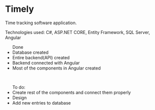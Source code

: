 # Timely
 Time tracking software application.
 
 Technologies used: 
 C#, ASP.NET CORE, Entity Framework, SQL Server, Angular
 <br>

 <ul>
  Done
<li>Database created</li>
<li>Entire backend(API) created</li>
<li>Backend connected with Angular</li>
<li>Most of the components in Angular created</li>
 </ul>

 <br>
 <ul>
 To do: 
 <li>Create rest of the components and connect them properly</li>
 <li>Design</li>
 <li>Add new entries to database</li>
 </ul>
